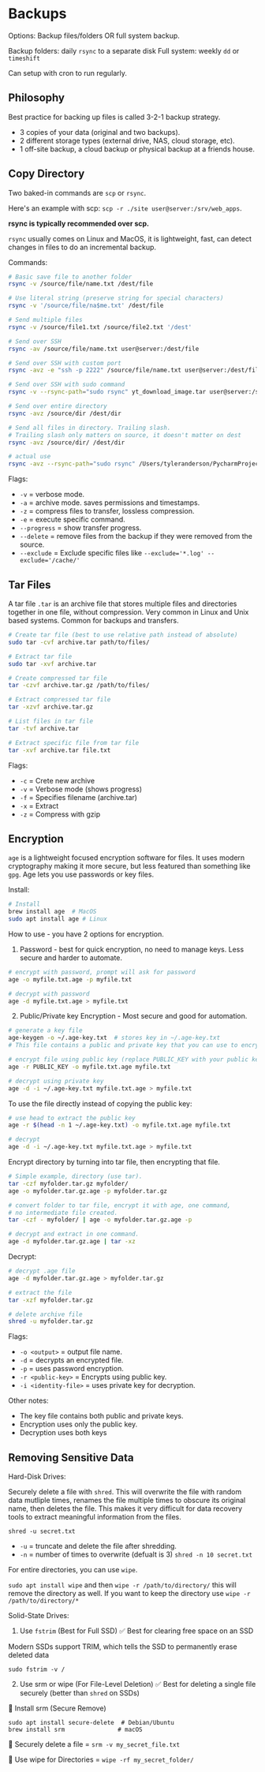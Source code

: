 # Backups

Options: Backup files/folders OR full system backup.

Backup folders: daily ``rsync`` to a separate disk
Full system: weekly ``dd`` or ``timeshift``

Can setup with cron to run regularly.

## Philosophy

Best practice for backing up files is called 3-2-1 backup strategy.

- 3 copies of your data (original and two backups).
- 2 different storage types (external drive, NAS, cloud storage, etc).
- 1 off-site backup, a cloud backup or physical backup at a friends house.

## Copy Directory

Two baked-in commands are ``scp`` or ``rsync``.

Here's an example with scp: ``scp -r ./site user@server:/srv/web_apps``.

**rsync is typically recommended over scp.**

``rsync`` usually comes on Linux and MacOS, it is lightweight, fast, can detect
changes in files to do an incremental backup. 

Commands: 

```bash
# Basic save file to another folder
rsync -v /source/file/name.txt /dest/file

# Use literal string (preserve string for special characters)
rsync -v '/source/file/na$me.txt' /dest/file

# Send multiple files
rsync -v /source/file1.txt /source/file2.txt '/dest'

# Send over SSH
rsync -av /source/file/name.txt user@server:/dest/file

# Send over SSH with custom port
rsync -avz -e "ssh -p 2222" /source/file/name.txt user@server:/dest/file

# Send over SSH with sudo command
rsync -v --rsync-path="sudo rsync" yt_download_image.tar user@server:/srv/flask_yt_download

# Send over entire directory
rsync -avz /source/dir /dest/dir

# Send all files in directory. Trailing slash. 
# Trailing slash only matters on source, it doesn't matter on dest
rsync -avz /source/dir/ /dest/dir

# actual use
rsync -avz --rsync-path="sudo rsync" /Users/tyleranderson/PycharmProjects tyler@anderson.home:/srv/backup_media
```

Flags: 

- ``-v`` = verbose mode.
- ``-a`` = archive mode. saves permissions and timestamps.
- ``-z`` = compress files to transfer, lossless compression.
- ``-e`` = execute specific command.
- ``--progress`` = show transfer progress.
- ``--delete`` = remove files from the backup if they were removed from the source.
- ``--exclude`` = Exclude specific files like ``--exclude='*.log' --exclude='/cache/'``

## Tar Files

A tar file ``.tar`` is an archive file that stores multiple files and 
directories together in one file, without compression. Very common
in Linux and Unix based systems. Common for backups and transfers.

```bash
# Create tar file (best to use relative path instead of absolute)
sudo tar -cvf archive.tar path/to/files/

# Extract tar file
sudo tar -xvf archive.tar

# Create compressed tar file
tar -czvf archive.tar.gz /path/to/files/

# Extract compressed tar file
tar -xzvf archive.tar.gz

# List files in tar file
tar -tvf archive.tar

# Extract specific file from tar file
tar -xvf archive.tar file.txt
```

Flags:

- ``-c`` = Crete new archive
- ``-v`` = Verbose mode (shows progress)
- ``-f`` = Specifies filename (archive.tar)
- ``-x`` = Extract
- ``-z`` = Compress with gzip

## Encryption

``age`` is a lightweight focused encryption software for files. 
It uses modern cryptography making it more secure, but less featured 
than something like ``gpg``. Age  lets you use passwords or key files.

Install:

```bash
# Install
brew install age  # MacOS
sudo apt install age # Linux
```

How to use - you have 2 options for encryption.

1. Password - best for quick encryption, no need to manage keys. Less secure and harder to automate.

```bash
# encrypt with password, prompt will ask for password
age -o myfile.txt.age -p myfile.txt

# decrypt with password
age -d myfile.txt.age > myfile.txt

```

2. Public/Private key Encryption - Most secure and good for automation.

```bash
# generate a key file
age-keygen -o ~/.age-key.txt  # stores key in ~/.age-key.txt
# This file contains a public and private key that you can use to encrypt files.

# encrypt file using public key (replace PUBLIC_KEY with your public key in the file)
age -r PUBLIC_KEY -o myfile.txt.age myfile.txt

# decrypt using private key
age -d -i ~/.age-key.txt myfile.txt.age > myfile.txt
```

To use the file directly instead of copying the public key:

```bash
# use head to extract the public key
age -r $(head -n 1 ~/.age-key.txt) -o myfile.txt.age myfile.txt

# decrypt
age -d -i ~/.age-key.txt myfile.txt.age > myfile.txt
```

Encrypt directory by turning into tar file, then encrypting that file.

```bash
# Simple example, directory (use tar).
tar -czf myfolder.tar.gz myfolder/
age -o myfolder.tar.gz.age -p myfolder.tar.gz

# convert folder to tar file, encrypt it with age, one command,
# no intermediate file created.
tar -czf - myfolder/ | age -o myfolder.tar.gz.age -p

# decrypt and extract in one command.
age -d myfolder.tar.gz.age | tar -xz
```

Decrypt:

```bash
# decrypt .age file
age -d myfolder.tar.gz.age > myfolder.tar.gz

# extract the file
tar -xzf myfolder.tar.gz

# delete archive file
shred -u myfolder.tar.gz
```

Flags:

- ``-o <output>`` = output file name.
- ``-d`` = decrypts an encrypted file.
- ``-p`` = uses password encryption.
- ``-r <public-key>`` = Encrypts using public key.
- ``-i <identity-file>`` = uses private key for decryption. 

Other notes:

- The key file contains both public and private keys.
- Encryption uses only the public key. 
- Decryption uses both keys

## Removing Sensitive Data

Hard-Disk Drives:

Securely delete a file with ``shred``. This will overwrite the file with 
random data mutliple times, renames the file multiple times to obscure 
its original name, then deletes the file. This makes it very difficult 
for data recovery tools to extract meaningful information from the files.

``shred -u secret.txt``

- ``-u`` = truncate and delete the file after shredding.
- ``-n`` = number of times to overwrite (defualt is 3) ``shred -n 10 secret.txt``

For entire directories, you can use ``wipe``. 

``sudo apt install wipe`` and then ``wipe -r /path/to/directory/`` this will
remove the directory as well. If you want to keep the directory use 
``wipe -r /path/to/directory/*``

Solid-State Drives:

1. Use ``fstrim`` (Best for Full SSD)
✅ Best for clearing free space on an SSD

Modern SSDs support TRIM, which tells the SSD to permanently erase deleted data

``sudo fstrim -v /``

2. Use srm or wipe (For File-Level Deletion)
✅ Best for deleting a single file securely (better than ``shred`` on SSDs)

🔹 Install srm (Secure Remove)

```
sudo apt install secure-delete  # Debian/Ubuntu
brew install srm               # macOS
```

🔹 Securely delete a file = ``srm -v my_secret_file.txt`` 

🔹 Use wipe for Directories = ``wipe -rf my_secret_folder/``
